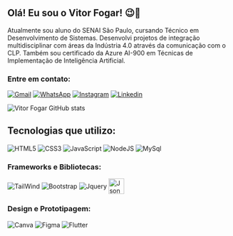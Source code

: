 ## Olá! Eu sou o Vitor Fogar! 😉🚀

Atualmente sou aluno do SENAI São Paulo, cursando Técnico em Desenvolvimento de Sistemas. Desenvolvi projetos de integração multidisciplinar com áreas da Indústria 4.0
através da comunicação com o CLP. Também sou certificado da Azure AI-900 em Técnicas de Implementação de Inteligência Artificial.

### Entre em contato:

[![Gmail](https://img.shields.io/badge/Gmail-D14836?style=for-the-badge&logo=gmail&logoColor=white)](https://is.gd/cttvitorfogar) [![WhatsApp](https://img.shields.io/badge/WhatsApp-25D366?style=for-the-badge&logo=whatsapp&logoColor=white)](https://api.whatsapp.com/send?phone=5514998961614&text=Ol%C3%A1!%20Gostaria%20de%20entrar%20em%20contato%20com%20Vitor.) [![Instagram](https://img.shields.io/badge/Instagram-E4405F?style=for-the-badge&logo=instagram&logoColor=white)]([https://is.gd/cttvitorfogar](https://www.instagram.com/vitor.batist/)) [![Linkedin](https://img.shields.io/badge/LinkedIn-0077B5?style=for-the-badge&logo=linkedin&logoColor=white)](https://is.gd/cttvitorfogar)



![Vitor Fogar GitHub stats](https://github-readme-stats.vercel.app/api?username=VFogar&show_icons=true&theme=radical)
  

## Tecnologias que utilizo:

<div sttyle: "display: inline_block;">
  <img align="center" alt="HTML5" src="https://img.shields.io/badge/HTML5-E34F26?style=for-the-badge&logo=html5&logoColor=white"/>
  <img align="center" alt="CSS3" src="https://img.shields.io/badge/CSS3-1572B6?style=for-the-badge&logo=css3&logoColor=white"/>
  <img align="center" alt="JavaScript" src="https://img.shields.io/badge/JavaScript-F7DF1E?style=for-the-badge&logo=javascript&logoColor=black"/>
  <img align="center" alt="NodeJS" src="https://img.shields.io/badge/Node.js-43853D?style=for-the-badge&logo=node.js&logoColor=white"/>
  <img align="center" alt="MySql" src="https://img.shields.io/badge/MySQL-00000F?style=for-the-badge&logo=mysql&logoColor=white"/>

### Frameworks e Bibliotecas:  
  
  <img align="center" alt="TailWind" src="https://img.shields.io/badge/Tailwind_CSS-38B2AC?style=for-the-badge&logo=tailwind-css&logoColor=white"/>
  <img align="center" alt="Bootstrap" src="https://img.shields.io/badge/Bootstrap-563D7C?style=for-the-badge&logo=bootstrap&logoColor=white"/>
  <img align="center" alt="Jquery" src="https://img.shields.io/badge/jQuery-0769AD?style=for-the-badge&logo=jquery&logoColor=whitee"/>
  <img align="center" alt="Json" src="https://upload.wikimedia.org/wikipedia/commons/thumb/c/c9/JSON_vector_logo.svg/640px-JSON_vector_logo.svg.png"/ style="width: 35px">
  
### Design e Prototipagem:   
  
  <img align="center" alt="Canva" src="https://img.shields.io/badge/Canva-%2300C4CC.svg?&style=for-the-badge&logo=Canva&logoColor=white"/>
  <img align="center" alt="Figma" src="https://img.shields.io/badge/Figma-F24E1E?style=for-the-badge&logo=figma&logoColor=white"/>
  <img align="center" alt="Flutter" src="https://img.shields.io/badge/Flutter-02569B?style=for-the-badge&logo=flutter&logoColor=white"/>
</div>



